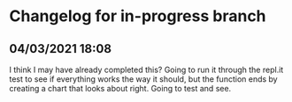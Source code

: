 # Changelog for in-progress branch

## 04/03/2021 18:08
I think I may have already completed this? Going to run it through the repl.it test to see if everything works the way it should, but the function ends by creating a chart that looks about right. Going to test and see.